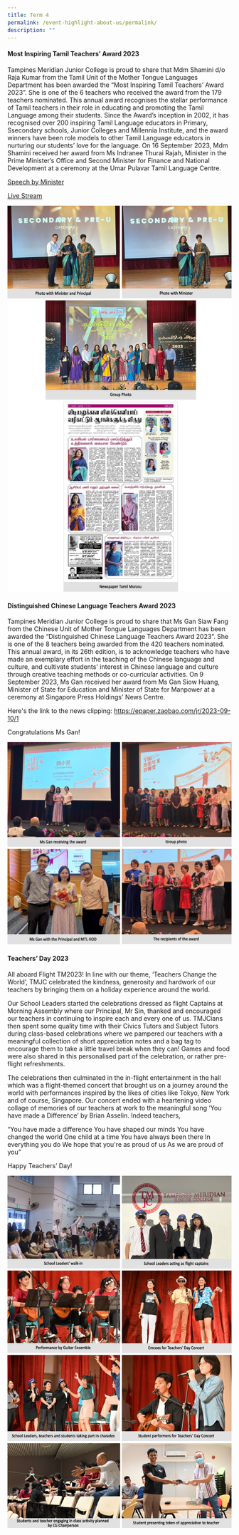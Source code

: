 ```yaml
---
title: Term 4
permalink: /event-highlight-about-us/permalink/
description: ""
---
```

#### Most Inspiring Tamil Teachers’ Award 2023

Tampines Meridian Junior College is proud to share that Mdm Shamini d/o Raja Kumar from the Tamil Unit of the Mother Tongue Languages Department has been awarded the “Most Inspiring Tamil Teachers’ Award 2023”. She is one of the 6 teachers who received the award from the 179 teachers nominated. This annual award recognises the stellar performance of Tamil teachers in their role in educating and promoting the Tamil Language among their students. Since the Award’s inception in 2002, it has recognised over 200 inspiring Tamil Language educators in Primary, Ssecondary schools, Junior Colleges and Millennia Institute, and the award winners have been role models to other Tamil Language educators in nurturing our students’ love for the language. On 16 September 2023, Mdm Shamini received her award from Ms Indranee Thurai Rajah, Minister in the Prime Minister’s Office and Second Minister for Finance and National Development at a ceremony at the Umar Pulavar Tamil Language Centre. 

[Speech by Minister](https://www.pmo.gov.sg/Newsroom/Minister-Indranee-Rajah-at-the-2023-Most-Inspiring-Tamil-Teachers-Award-Ceremony#:~:text=Take%20for%20instance%2C%20Mdm%20Kayal,new%20pedagogies%20with%20her%20team)

[Live Stream](https://www.youtube.com/watch?v=BWrI7UU0bos&feature=youtu.be)

![](/images/Event%20Highlights/2023/Term%204/2023-t4-events-tamilteacheraward_01.jpg)

#### Distinguished Chinese Language Teachers Award 2023

Tampines Meridian Junior College is proud to share that Ms Gan Siaw Fang from the Chinese Unit of Mother Tongue Languages Department has been awarded the “Distinguished Chinese Language Teachers Award 2023”. She is one of the 8 teachers being awarded from the 420 teachers nominated. This annual award, in its 26th edition, is to acknowledge teachers who have made an exemplary effort in the teaching of the Chinese language and culture, and cultivate students' interest in Chinese language and culture through creative teaching methods or co-curricular activities. On 9 September 2023, Ms Gan received her award from Ms Gan Siow Huang, Minister of State for Education and Minister of State for Manpower at a ceremony at Singapore Press Holdings' News Centre. 

Here's the link to the news clipping: https://epaper.zaobao.com/jr/2023-09-10/1

Congratulations Ms Gan!

![](/images/Event%20Highlights/2023/Term%204/2023-t4-events-clteacheraward_01.jpg)

#### Teachers’ Day 2023 

All aboard Flight TM2023! In line with our theme, ‘Teachers Change the World’, TMJC celebrated the kindness, generosity and hardwork of our teachers by bringing them on a holiday experience around the world. 

Our School Leaders started the celebrations dressed as flight Captains at Morning Assembly where our Principal, Mr Sin, thanked and encouraged our teachers in continuing to inspire each and every one of us. TMJCians then spent some quality time with their Civics Tutors and Subject Tutors during class-based celebrations where we pampered our teachers with a meaningful collection of short appreciation notes and a bag tag to encourage them to take a little travel break when they can! Games and food were also shared in this personalised part of the celebration, or rather pre-flight refreshments.

The celebrations then culminated in the in-flight entertainment in the hall which was a flight-themed concert that brought us on a journey around the world with performances inspired by the likes of cities like Tokyo, New York and of course, Singapore. Our concert ended with a heartening video collage of memories of our teachers at work to the meaningful song ‘You have made a Difference’ by Brian Asselin. Indeed teachers, 

“You have made a difference
You have shaped our minds
You have changed the world
One child at a time
You have always been there
In everything you do
We hope that you're as proud of us
As we are proud of you”

Happy Teachers’ Day! 

![](/images/Event%20Highlights/2023/Term%204/2023-t4-events-teachersday_01.jpg)